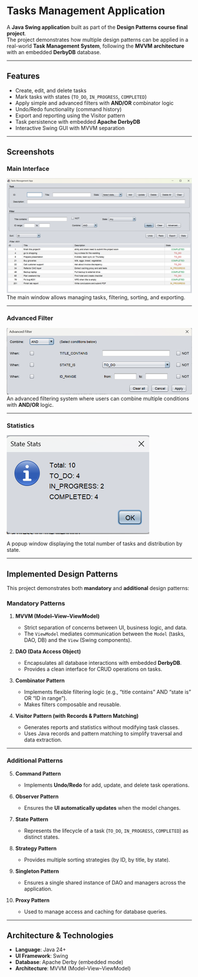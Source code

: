 # Tasks Management Application

A **Java Swing application** built as part of the **Design Patterns course final project**.  
The project demonstrates how multiple design patterns can be applied in a real-world **Task Management System**, following the **MVVM architecture** with an embedded **DerbyDB** database.

---

## Features

- Create, edit, and delete tasks
- Mark tasks with states (`TO_DO`, `IN_PROGRESS`, `COMPLETED`)
- Apply simple and advanced filters with **AND/OR** combinator logic
- Undo/Redo functionality (command history)
- Export and reporting using the Visitor pattern
- Task persistence with embedded **Apache DerbyDB**
- Interactive Swing GUI with MVVM separation

---

## Screenshots

### Main Interface
![main screen.png](Screenshots/main%20screen.png)
The main window allows managing tasks, filtering, sorting, and exporting.

---

### Advanced Filter
![advanved filter.png](Screenshots/advanved%20filter.png)
An advanced filtering system where users can combine multiple conditions with **AND/OR** logic.

---

### Statistics
![state popup.png](Screenshots/state%20popup.png)

A popup window displaying the total number of tasks and distribution by state.

---

## Implemented Design Patterns

This project demonstrates both **mandatory** and **additional** design patterns:

### Mandatory Patterns
1. **MVVM (Model–View–ViewModel)**
    - Strict separation of concerns between UI, business logic, and data.
    - The `ViewModel` mediates communication between the `Model` (tasks, DAO, DB) and the `View` (Swing components).

2. **DAO (Data Access Object)**
    - Encapsulates all database interactions with embedded **DerbyDB**.
    - Provides a clean interface for CRUD operations on tasks.

3. **Combinator Pattern**
    - Implements flexible filtering logic (e.g., “title contains” AND “state is” OR “ID in range”).
    - Makes filters composable and reusable.

4. **Visitor Pattern (with Records & Pattern Matching)**
    - Generates reports and statistics without modifying task classes.
    - Uses Java records and pattern matching to simplify traversal and data extraction.

---

### Additional Patterns
5. **Command Pattern**
    - Implements **Undo/Redo** for add, update, and delete task operations.

6. **Observer Pattern**
    - Ensures the **UI automatically updates** when the model changes.

7. **State Pattern**
    - Represents the lifecycle of a task (`TO_DO`, `IN_PROGRESS`, `COMPLETED`) as distinct states.

8. **Strategy Pattern**
    - Provides multiple sorting strategies (by ID, by title, by state).

9. **Singleton Pattern**
    - Ensures a single shared instance of DAO and managers across the application.

10. **Proxy Pattern**
    - Used to manage access and caching for database queries.

---

## Architecture & Technologies

- **Language**: Java 24+
- **UI Framework**: Swing
- **Database**: Apache Derby (embedded mode)
- **Architecture**: MVVM (Model–View–ViewModel)
